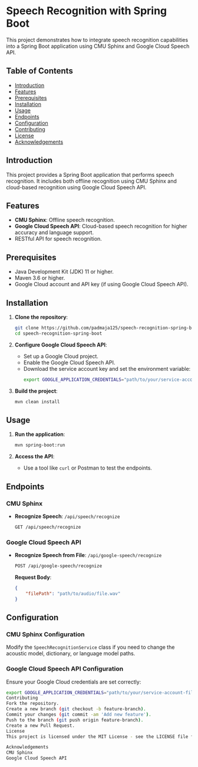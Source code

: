 # Speech Recognition with Spring Boot

This project demonstrates how to integrate speech recognition capabilities into a Spring Boot application using CMU Sphinx and Google Cloud Speech API.

## Table of Contents
- [Introduction](#introduction)
- [Features](#features)
- [Prerequisites](#prerequisites)
- [Installation](#installation)
- [Usage](#usage)
- [Endpoints](#endpoints)
- [Configuration](#configuration)
- [Contributing](#contributing)
- [License](#license)
- [Acknowledgements](#acknowledgements)

## Introduction

This project provides a Spring Boot application that performs speech recognition. It includes both offline recognition using CMU Sphinx and cloud-based recognition using Google Cloud Speech API.

## Features

- **CMU Sphinx**: Offline speech recognition.
- **Google Cloud Speech API**: Cloud-based speech recognition for higher accuracy and language support.
- RESTful API for speech recognition.

## Prerequisites

- Java Development Kit (JDK) 11 or higher.
- Maven 3.6 or higher.
- Google Cloud account and API key (if using Google Cloud Speech API).

## Installation

1. **Clone the repository**:
    ```bash
    git clone https://github.com/padmaja125/speech-recognition-spring-boot.git
    cd speech-recognition-spring-boot
    ```

2. **Configure Google Cloud Speech API**:
    - Set up a Google Cloud project.
    - Enable the Google Cloud Speech API.
    - Download the service account key and set the environment variable:
        ```bash
        export GOOGLE_APPLICATION_CREDENTIALS="path/to/your/service-account-file.json"
        ```

3. **Build the project**:
    ```bash
    mvn clean install
    ```

## Usage

1. **Run the application**:
    ```bash
    mvn spring-boot:run
    ```

2. **Access the API**:
    - Use a tool like `curl` or Postman to test the endpoints.

## Endpoints

### CMU Sphinx

- **Recognize Speech**: `/api/speech/recognize`
    ```bash
    GET /api/speech/recognize
    ```

### Google Cloud Speech API

- **Recognize Speech from File**: `/api/google-speech/recognize`
    ```bash
    POST /api/google-speech/recognize
    ```

    **Request Body**:
    ```json
    {
        "filePath": "path/to/audio/file.wav"
    }
    ```

## Configuration

### CMU Sphinx Configuration

Modify the `SpeechRecognitionService` class if you need to change the acoustic model, dictionary, or language model paths.

### Google Cloud Speech API Configuration

Ensure your Google Cloud credentials are set correctly:
```bash
export GOOGLE_APPLICATION_CREDENTIALS="path/to/your/service-account-file.json"
Contributing
Fork the repository.
Create a new branch (git checkout -b feature-branch).
Commit your changes (git commit -am 'Add new feature').
Push to the branch (git push origin feature-branch).
Create a new Pull Request.
License
This project is licensed under the MIT License - see the LICENSE file for details.

Acknowledgements
CMU Sphinx
Google Cloud Speech API
